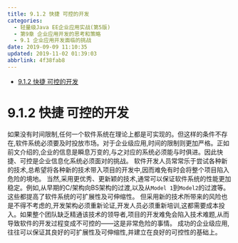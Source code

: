 ```yaml
---
title: 9.1.2 快捷 可控的开发
categories: 
  - 轻量级Java EE企业应用实战(第5版)
  - 第9章 企业应用开发的思考和策略
  - 9.1 企业应用开发面临的挑战
date: 2019-09-09 11:10:35
updated: 2019-11-02 01:39:03
abbrlink: 4f38fab8
---
```

- [9.1.2 快捷 可控的开发](/ReadingNotes/4f38fab8/#9-1-2-快捷-可控的开发)

<!--more-->
<script src="https://cdn.bootcss.com/jquery/3.4.0/jquery.slim.min.js"></script>
<script>$(document).ready(function () {$(".post-body > ul:nth-child(1)").hide();});</script>

<!--end-->
<!--SSTStart-->
# 9.1.2 快捷 可控的开发 #
如果没有时间限制,任何一个软件系统在理论上都是可实现的。但这样的条件不存在,软件系统必须要及时投放市场。对于企业级应用,时间的限制则更加严格。正如前文介绍的,企业的信息是瞬息万变的,与之对应的系统必须能与时俱进。因此快捷、可控是企业信息化系统必须面对的挑战。
软件开发人员常常乐于尝试各种新的技术,总希望将各种新的技术带入项目的开发中,因而难免有时会将整个项目陷入危险的境地。
当然,采用更优秀、更新颖的技术,通常可以保证软件系统的性能更加稳定。例如,从早期的C/架构向BS架构的过渡,以及从`Model 1`到`Model2`的过渡等。这些都提高了软件系统的可扩展性及可伸缩性。
但采用新的技术所带来的风险也是不得不考虑的,开发架构必须重新论证,开发人员必须重新培训,这都需要成本投入。如果整个团队缺乏精通该技术的领导者,项目的开发难免会陷入技术难题,从而导致软件的开发过程变成不可控的——这是非常危险的事情。
成功的企业级应用,往往可以保证其良好的可扩展性及可伸缩性,并建立在良好的可控性的基础上。

<!--SSTStop-->

